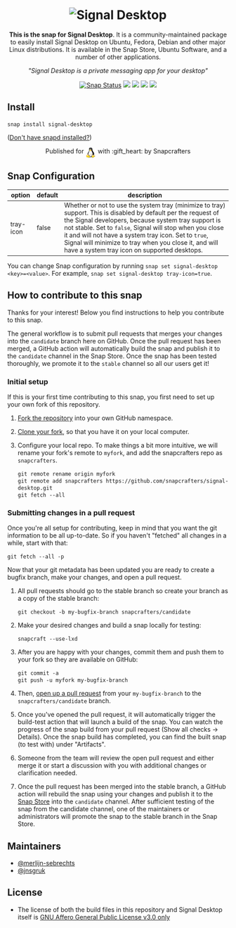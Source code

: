<h1 align="center">
  <img src="https://signal.org/assets/header/logo-f7ef605fe417d5520d38d546b3b774b4261c75220b9904da4d8b2ffc19a761ff.png" alt="Signal Desktop">
</h1>

<p align="center"><b>This is the snap for Signal Desktop</b>. It is a community-maintained package to easily install Signal Desktop on Ubuntu, Fedora, Debian and other major Linux distributions. It is available in the Snap Store, Ubuntu Software, and a number of other applications.</p>

<p align="center"><i>"Signal Desktop is a private messaging app for your desktop"</i></p>

<p align="center">
<a href="https://snapcraft.io/signal-desktop"><img src="https://snapcraft.io/signal-desktop/badge.svg" alt="Snap Status"></a>
<a href="https://github.com/snapcrafters/signal-desktop/actions/workflows/release-to-candidate.yaml"><img src="https://github.com/snapcrafters/signal-desktop/actions/workflows/release-to-candidate.yaml/badge.svg"></a>
<a href="https://github.com/snapcrafters/signal-desktop/actions/workflows/promote-to-stable.yml"><img src="https://github.com/snapcrafters/signal-desktop/actions/workflows/promote-to-stable.yml/badge.svg"></a>
<a href="https://github.com/snapcrafters/signal-desktop/actions/workflows/pull-request.yml"><img src="https://github.com/snapcrafters/signal-desktop/actions/workflows/pull-request.yml/badge.svg"></a>
<a href="https://github.com/snapcrafters/signal-desktop/actions/workflows/sync-version-with-upstream.yml"><img src="https://github.com/snapcrafters/signal-desktop/actions/workflows/sync-version-with-upstream.yml/badge.svg"></a>
</p>

## Install

```shell
snap install signal-desktop
```

([Don't have snapd installed?](https://snapcraft.io/docs/core/install))

<p align="center">Published for <img src="https://raw.githubusercontent.com/anythingcodes/slack-emoji-for-techies/gh-pages/emoji/tux.png" align="top" width="24" /> with :gift_heart: by Snapcrafters</p>

## Snap Configuration

| option       | default | description  |
|--------------|---------|--------------|
| tray-icon    | false   | Whether or not to use the system tray (minimize to tray) support. This is disabled by default per the request of the Signal developers, because system tray support is not stable. Set to `false`, Signal will stop when you close it and will not have a system tray icon. Set to `true`, Signal will minimize to tray when you close it, and will have a system tray icon on supported desktops. |

You can change Snap configuration by running `snap set signal-desktop <key>=<value>`. For example, `snap set signal-desktop tray-icon=true`.

## How to contribute to this snap

Thanks for your interest! Below you find instructions to help you contribute to this snap.

The general workflow is to submit pull requests that merges your changes into the `candidate` branch here on GitHub. Once the pull request has been merged, a GitHub action will automatically build the snap and publish it to the `candidate` channel in the Snap Store. Once the snap has been tested thoroughly, we promote it to the `stable` channel so all our users get it!

### Initial setup

If this is your first time contributing to this snap, you first need to set up your own fork of this repository.

1. [Fork the repository](https://docs.github.com/en/github/getting-started-with-github/fork-a-repo) into your own GitHub namespace.
2. [Clone your fork](https://git-scm.com/book/en/v2/Git-Basics-Getting-a-Git-Repository), so that you have it on your local computer.
3. Configure your local repo. To make things a bit more intuitive, we will rename your fork's remote to `myfork`, and add the snapcrafters repo as `snapcrafters`.

   ```shell
   git remote rename origin myfork
   git remote add snapcrafters https://github.com/snapcrafters/signal-desktop.git
   git fetch --all
   ```

### Submitting changes in a pull request

Once you're all setup for contributing, keep in mind that you want the git information to be all up-to-date. So if you haven't "fetched" all changes in a while, start with that:

```shell
git fetch --all -p
```

Now that your git metadata has been updated you are ready to create a bugfix branch, make your changes, and open a pull request.

1. All pull requests should go to the stable branch so create your branch as a copy of the stable branch:

   ```shell
   git checkout -b my-bugfix-branch snapcrafters/candidate
   ```

2. Make your desired changes and build a snap locally for testing:

   ```shell
   snapcraft --use-lxd
   ```

3. After you are happy with your changes, commit them and push them to your fork so they are available on GitHub:

   ```shell
   git commit -a
   git push -u myfork my-bugfix-branch
   ```

4. Then, [open up a pull request](https://docs.github.com/en/github/collaborating-with-issues-and-pull-requests/about-pull-requests) from your `my-bugfix-branch` to the `snapcrafters/candidate` branch.
5. Once you've opened the pull request, it will automatically trigger the build-test action that will launch a build of the snap. You can watch the progress of the snap build from your pull request (Show all checks -> Details). Once the snap build has completed, you can find the built snap (to test with) under "Artifacts".
6. Someone from the team will review the open pull request and either merge it or start a discussion with you with additional changes or clarification needed.
7. Once the pull request has been merged into the stable branch, a GitHub action will rebuild the snap using your changes and publish it to the [Snap Store](https://snapcraft.io/signal-desktop) into the `candidate` channel. After sufficient testing of the snap from the candidate channel, one of the maintainers or administrators will promote the snap to the stable branch in the Snap Store.

## Maintainers

- [@merlijn-sebrechts](https://github.com/merlijn-sebrechts/)
- [@jnsgruk](https://github.com/jnsgruk/)

## License

- The license of both the build files in this repository and Signal Desktop itself is [GNU Affero General Public License v3.0 only](https://github.com/signalapp/Signal-Desktop/blob/main/LICENSE)

